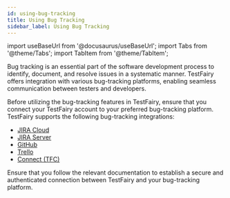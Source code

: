 ```yaml
---
id: using-bug-tracking
title: Using Bug Tracking
sidebar_label: Using Bug Tracking
---
```


import useBaseUrl from '@docusaurus/useBaseUrl';
import Tabs from '@theme/Tabs';
import TabItem from '@theme/TabItem';


Bug tracking is an essential part of the software development process to identify, document, and resolve issues in a systematic manner. TestFairy offers integration with various bug-tracking platforms, enabling seamless communication between testers and developers. 

Before utilizing the bug-tracking features in TestFairy, ensure that you connect your TestFairy account to your preferred bug-tracking platform. TestFairy supports the following bug-tracking integrations:

- [JIRA Cloud](/testfairy/sdk/bug-tracking/jira-cloud/)
- [JIRA Server](/testfairy/sdk/bug-tracking/jira-server/)
- [GitHub](/testfairy/sdk/bug-tracking/github/)
- [Trello](/testfairy/sdk/bug-tracking/trello/)
- [Connect (TFC)](/testfairy/sdk/bug-tracking/tf-connect/)

Ensure that you follow the relevant documentation to establish a secure and authenticated connection between TestFairy and your bug-tracking platform.


